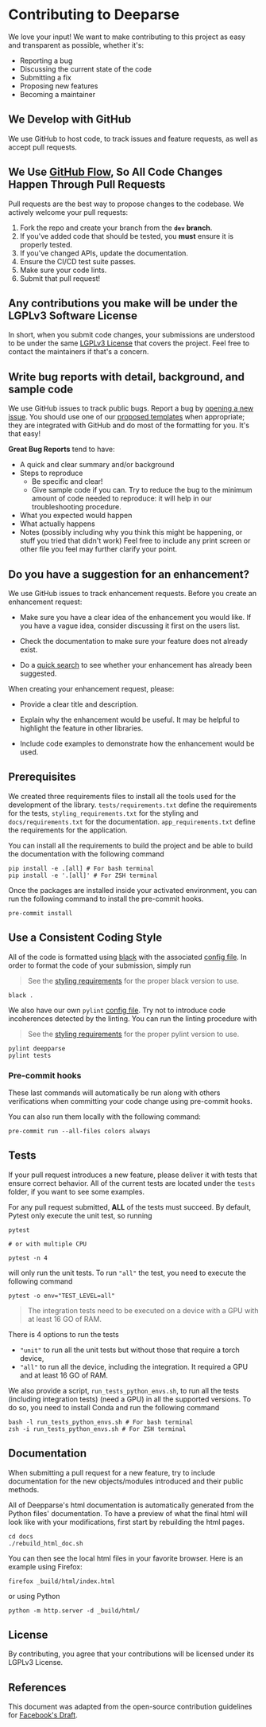 # Contributing to Deeparse

We love your input! We want to make contributing to this project as easy and transparent as possible, whether it's:

- Reporting a bug
- Discussing the current state of the code
- Submitting a fix
- Proposing new features
- Becoming a maintainer

## We Develop with GitHub

We use GitHub to host code, to track issues and feature requests, as well as accept pull requests.

## We Use [GitHub Flow](https://guides.github.com/introduction/flow/index.html), So All Code Changes Happen Through Pull Requests

Pull requests are the best way to propose changes to the codebase. We actively welcome your pull requests:

1. Fork the repo and create your branch from the **`dev` branch**.
2. If you've added code that should be tested, you **must** ensure it is properly tested.
3. If you've changed APIs, update the documentation.
4. Ensure the CI/CD test suite passes.
5. Make sure your code lints.
6. Submit that pull request!

## Any contributions you make will be under the LGPLv3 Software License

In short, when you submit code changes, your submissions are understood to be under the
same [LGPLv3 License](https://choosealicense.com/licenses/lgpl-3.0/) that covers the project. Feel free to contact the
maintainers if that's a concern.

## Write bug reports with detail, background, and sample code

We use GitHub issues to track public bugs. Report a bug
by [opening a new issue](https://github.com/GRAAL-Research/deepparse/issues). You should use one of
our [proposed templates](https://github.com/GRAAL-Research/deepparse/tree/main/.github/ISSUE_TEMPLATE) when appropriate;
they are integrated with GitHub and do most of the formatting for you. It's that easy!

**Great Bug Reports** tend to have:

- A quick and clear summary and/or background
- Steps to reproduce
    - Be specific and clear!
    - Give sample code if you can. Try to reduce the bug to the minimum amount of code needed to reproduce: it will help
      in our troubleshooting procedure.
- What you expected would happen
- What actually happens
- Notes (possibly including why you think this might be happening, or stuff you tried that didn't work)
  Feel free to include any print screen or other file you feel may further clarify your point.

## Do you have a suggestion for an enhancement?

We use GitHub issues to track enhancement requests. Before you create an enhancement request:

* Make sure you have a clear idea of the enhancement you would like. If you have a vague idea, consider discussing
  it first on the users list.

* Check the documentation to make sure your feature does not already exist.

* Do a [quick search](https://github.com/GRAAL-Research/deepparse/issues) to see whether your enhancement has already
  been suggested.

When creating your enhancement request, please:

* Provide a clear title and description.

* Explain why the enhancement would be useful. It may be helpful to highlight the feature in other libraries.

* Include code examples to demonstrate how the enhancement would be used.

## Prerequisites

We created three requirements files to install all the tools used for the development of the
library. `tests/requirements.txt` define the requirements for the tests, `styling_requirements.txt` for the styling
and `docs/requirements.txt` for the documentation. `app_requirements.txt` define the requirements for the application.

You can install all the requirements to build the project and be able to build the documentation with the following
command

``` shell
pip install -e .[all] # For bash terminal
pip install -e '.[all]' # For ZSH terminal
```

Once the packages are installed inside your activated environment, you can run the following command to install the
pre-commit hooks.

``` shell
pre-commit install
```

## Use a Consistent Coding Style

All of the code is formatted using [black](https://black.readthedocs.io) with the
associated [config file](https://github.com/GRAAL-Research/deepparse/blob/main/pyproject.toml). In order to format the
code of your submission, simply run
> See the [styling requirements](https://github.com/GRAAL-Research/deepparse/blob/main/styling_requirements.txt) for the
> proper black version to use.

``` shell
black .
```

We also have our own `pylint` [config file](https://github.com/GRAAL-Research/deepparse/blob/main/.pylintrc). Try not to
introduce code incoherences detected by the linting. You can run the linting procedure with
> See the [styling requirements](https://github.com/GRAAL-Research/deepparse/blob/main/styling_requirements.txt) for the
> proper pylint version to use.

``` shell
pylint deepparse
pylint tests
```

### Pre-commit hooks

These last commands will automatically be run along with others verifications when committing your code change using
pre-commit hooks.

You can also run them locally with the following command:

``` shell 
pre-commit run --all-files colors always
```

## Tests

If your pull request introduces a new feature, please deliver it with tests that ensure correct behavior. All of the
current tests are located under the `tests` folder, if you want to see some examples.

For any pull request submitted, **ALL** of the tests must succeed. By default, Pytest only execute the unit test,
so running

``` shell
pytest

# or with multiple CPU

pytest -n 4
```

will only run the unit tests. To run `"all"` the test, you need to execute the following command

```shell
pytest -o env="TEST_LEVEL=all"
```

> The integration tests need to be executed on a device with a GPU with at least 16 GO of RAM.

There is 4 options to run the tests

- `"unit"` to run all the unit tests but without those that require a torch device,
- `"all"` to run all the device, including the integration. It required a GPU and at least 16 GO of RAM.

We also provide a script, `run_tests_python_envs.sh`, to run all the tests (including integration tests) (need a GPU) 
in all the supported versions. To do so, you need to install Conda and run the following command

``` shell
bash -l run_tests_python_envs.sh # For bash terminal
zsh -i run_tests_python_envs.sh # For ZSH terminal
```

## Documentation

When submitting a pull request for a new feature, try to include documentation for the new objects/modules introduced
and their public methods.

All of Deepparse's html documentation is automatically generated from the Python files' documentation. To have a preview
of what the final html will look like with your modifications, first start by rebuilding the html pages.

 ``` shell
cd docs
./rebuild_html_doc.sh
 ```

You can then see the local html files in your favorite browser. Here is an example using Firefox:

``` shell
firefox _build/html/index.html
```

or using Python

```shell
python -m http.server -d _build/html/
```

## License

By contributing, you agree that your contributions will be licensed under its LGPLv3 License.

## References

This document was adapted from the open-source contribution guidelines
for [Facebook's Draft](https://github.com/facebook/draft-js/blob/a9316a723f9e918afde44dea68b5f9f39b7d9b00/CONTRIBUTING.md).

